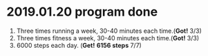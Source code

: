 # 2019.01.20 program done


 
1. Three times running a week, 30-40 minutes each time.(**Got!** 3/3)
2. Three times fitness a week, 30-40 minutes each time.(**Got!** 3/3)
3. 6000 steps each day. (**Get!** **6156 steps** 7/7)
